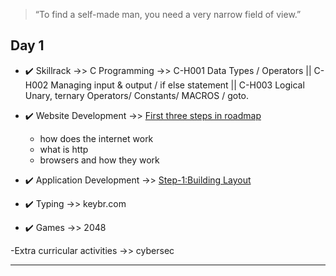 >“To find a self-made man, you need a very narrow field of view.”

## Day 1 ##
- ✔️ Skillrack ->> C Programming ->> C-H001 Data Types / Operators || C-H002 Managing input & output / if else statement || C-H003 Logical   Unary, ternary Operators/ Constants/ MACROS / goto.

- ✔️ Website Development ->> [First three steps in roadmap](roadmap.sh)
    - how does the internet work
    - what is http
    - browsers and how they work


- ✔️ Application Development ->> [Step-1:Building Layout](https://classroom.udacity.com/courses/ud834/lessons/4027328704/concepts/42531586160923)    

- ✔️ Typing ->> keybr.com

- ✔️ Games ->>  2048

-Extra curricular activities ->> cybersec

***
    
